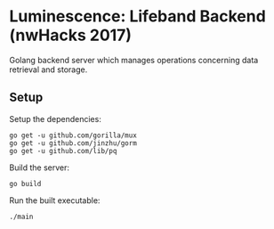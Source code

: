 # Luminescence: Lifeband Backend (nwHacks 2017)

Golang backend server which manages operations concerning data retrieval and storage.

## Setup

Setup the dependencies:
```
go get -u github.com/gorilla/mux
go get -u github.com/jinzhu/gorm
go get -u github.com/lib/pq
```

Build the server:
```
go build
```

Run the built executable:
```
./main
```
